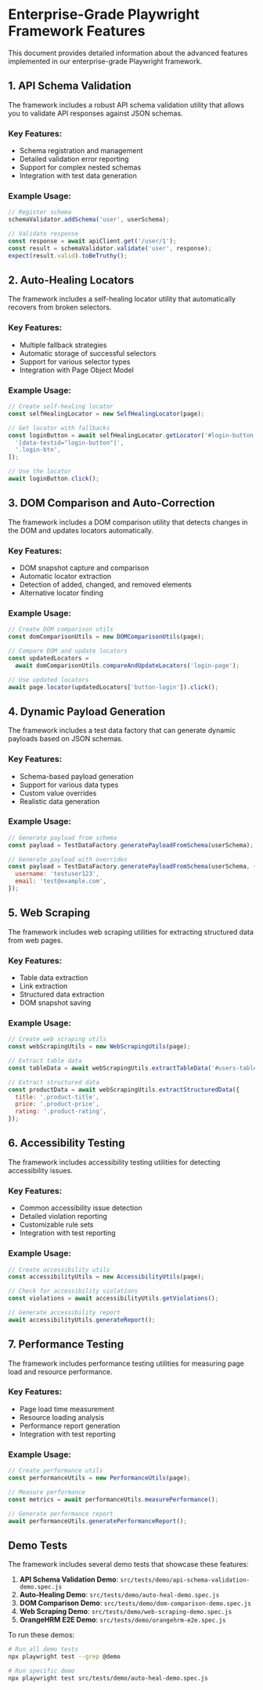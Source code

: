 <!-- Source: /Users/mzahirudeen/playwright-framework/docs/guides/FEATURES.md -->

# Enterprise-Grade Playwright Framework Features

This document provides detailed information about the advanced features implemented in our enterprise-grade Playwright framework.

## 1. API Schema Validation

The framework includes a robust API schema validation utility that allows you to validate API responses against JSON schemas.

### Key Features:

- Schema registration and management
- Detailed validation error reporting
- Support for complex nested schemas
- Integration with test data generation

### Example Usage:

```javascript
// Register schema
schemaValidator.addSchema('user', userSchema);

// Validate response
const response = await apiClient.get('/user/1');
const result = schemaValidator.validate('user', response);
expect(result.valid).toBeTruthy();
```

## 2. Auto-Healing Locators

The framework includes a self-healing locator utility that automatically recovers from broken selectors.

### Key Features:

- Multiple fallback strategies
- Automatic storage of successful selectors
- Support for various selector types
- Integration with Page Object Model

### Example Usage:

```javascript
// Create self-healing locator
const selfHealingLocator = new SelfHealingLocator(page);

// Get locator with fallbacks
const loginButton = await selfHealingLocator.getLocator('#login-button', [
  '[data-testid="login-button"]',
  '.login-btn',
]);

// Use the locator
await loginButton.click();
```

## 3. DOM Comparison and Auto-Correction

The framework includes a DOM comparison utility that detects changes in the DOM and updates locators automatically.

### Key Features:

- DOM snapshot capture and comparison
- Automatic locator extraction
- Detection of added, changed, and removed elements
- Alternative locator finding

### Example Usage:

```javascript
// Create DOM comparison utils
const domComparisonUtils = new DOMComparisonUtils(page);

// Compare DOM and update locators
const updatedLocators =
  await domComparisonUtils.compareAndUpdateLocators('login-page');

// Use updated locators
await page.locator(updatedLocators['button-login']).click();
```

## 4. Dynamic Payload Generation

The framework includes a test data factory that can generate dynamic payloads based on JSON schemas.

### Key Features:

- Schema-based payload generation
- Support for various data types
- Custom value overrides
- Realistic data generation

### Example Usage:

```javascript
// Generate payload from schema
const payload = TestDataFactory.generatePayloadFromSchema(userSchema);

// Generate payload with overrides
const payload = TestDataFactory.generatePayloadFromSchema(userSchema, {
  username: 'testuser123',
  email: 'test@example.com',
});
```

## 5. Web Scraping

The framework includes web scraping utilities for extracting structured data from web pages.

### Key Features:

- Table data extraction
- Link extraction
- Structured data extraction
- DOM snapshot saving

### Example Usage:

```javascript
// Create web scraping utils
const webScrapingUtils = new WebScrapingUtils(page);

// Extract table data
const tableData = await webScrapingUtils.extractTableData('#users-table');

// Extract structured data
const productData = await webScrapingUtils.extractStructuredData({
  title: '.product-title',
  price: '.product-price',
  rating: '.product-rating',
});
```

## 6. Accessibility Testing

The framework includes accessibility testing utilities for detecting accessibility issues.

### Key Features:

- Common accessibility issue detection
- Detailed violation reporting
- Customizable rule sets
- Integration with test reporting

### Example Usage:

```javascript
// Create accessibility utils
const accessibilityUtils = new AccessibilityUtils(page);

// Check for accessibility violations
const violations = await accessibilityUtils.getViolations();

// Generate accessibility report
await accessibilityUtils.generateReport();
```

## 7. Performance Testing

The framework includes performance testing utilities for measuring page load and resource performance.

### Key Features:

- Page load time measurement
- Resource loading analysis
- Performance report generation
- Integration with test reporting

### Example Usage:

```javascript
// Create performance utils
const performanceUtils = new PerformanceUtils(page);

// Measure performance
const metrics = await performanceUtils.measurePerformance();

// Generate performance report
await performanceUtils.generatePerformanceReport();
```

## Demo Tests

The framework includes several demo tests that showcase these features:

1. **API Schema Validation Demo**: `src/tests/demo/api-schema-validation-demo.spec.js`
2. **Auto-Healing Demo**: `src/tests/demo/auto-heal-demo.spec.js`
3. **DOM Comparison Demo**: `src/tests/demo/dom-comparison-demo.spec.js`
4. **Web Scraping Demo**: `src/tests/demo/web-scraping-demo.spec.js`
5. **OrangeHRM E2E Demo**: `src/tests/demo/orangehrm-e2e.spec.js`

To run these demos:

```bash
# Run all demo tests
npx playwright test --grep @demo

# Run specific demo
npx playwright test src/tests/demo/auto-heal-demo.spec.js
```
